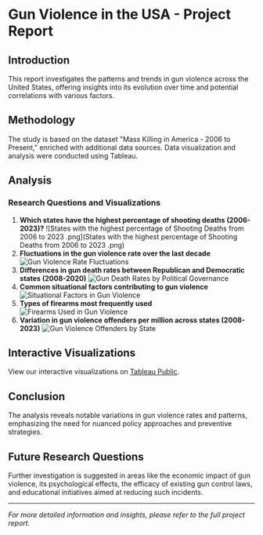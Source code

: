 # Gun Violence in the USA - Project Report

## Introduction
This report investigates the patterns and trends in gun violence across the United States, offering insights into its evolution over time and potential correlations with various factors.

## Methodology
The study is based on the dataset "Mass Killing in America - 2006 to Present," enriched with additional data sources. Data visualization and analysis were conducted using Tableau.

## Analysis

### Research Questions and Visualizations
1. **Which states have the highest percentage of shooting deaths (2006-2023)?**
   ![States with the highest percentage of Shooting Deaths from 2006 to 2023 .png](States with the highest percentage of Shooting Deaths from 2006 to 2023 .png)
2. **Fluctuations in the gun violence rate over the last decade**
   ![Gun Violence Rate Fluctuations](image-link-2.png)
3. **Differences in gun death rates between Republican and Democratic states (2008-2020)**
   ![Gun Death Rates by Political Governance](image-link-3.png)
4. **Common situational factors contributing to gun violence**
   ![Situational Factors in Gun Violence](image-link-4.png)
5. **Types of firearms most frequently used**
   ![Firearms Used in Gun Violence](image-link-5.png)
6. **Variation in gun violence offenders per million across states (2008-2023)**
   ![Gun Violence Offenders by State](image-link-6.png)

## Interactive Visualizations
View our interactive visualizations on [Tableau Public](Tableau-Public-Link).

## Conclusion
The analysis reveals notable variations in gun violence rates and patterns, emphasizing the need for nuanced policy approaches and preventive strategies.

## Future Research Questions
Further investigation is suggested in areas like the economic impact of gun violence, its psychological effects, the efficacy of existing gun control laws, and educational initiatives aimed at reducing such incidents.

---

*For more detailed information and insights, please refer to the full project report.*
